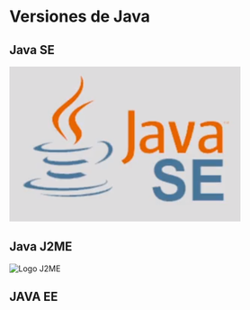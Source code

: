 # Versiones de Java

## Java SE

![Logo SE](Imagenes/JAVASE.png)

## Java J2ME
![Logo J2ME](https://erickcion.files.wordpress.com/2010/08/logo_j2me.png)

## JAVA EE
